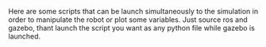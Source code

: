 Here are some scripts that can be launch simultaneously to the simulation in order to manipulate the robot or plot some 
variables. Just source ros and gazebo, thant launch the script you want as any python file while gazebo is launched.